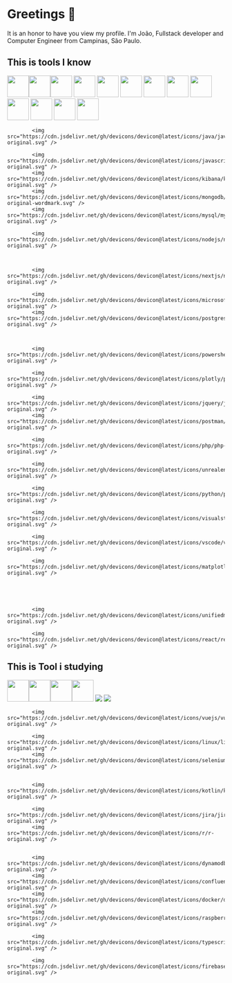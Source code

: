 # Greetings 👋
It is an honor to have you view my profile. I'm João, Fullstack developer and Computer Engineer from Campinas, São Paulo.

## This is tools I know
<img src="https://cdn.jsdelivr.net/gh/devicons/devicon@latest/icons/arduino/arduino-original.svg" loading="lazy" width="50" height="50"/><img src="https://cdn.jsdelivr.net/gh/devicons/devicon@latest/icons/azuredevops/azuredevops-original.svg" loading="lazy" width="50" height="50" /><img src="https://cdn.jsdelivr.net/gh/devicons/devicon@latest/icons/azuresqldatabase/azuresqldatabase-original.svg" loading="lazy" width="50" height="50"/>
            <img src="https://cdn.jsdelivr.net/gh/devicons/devicon@latest/icons/c/c-original.svg" width="50" height="50"/>
            <img src="https://cdn.jsdelivr.net/gh/devicons/devicon@latest/icons/cplusplus/cplusplus-original.svg" width="50" height="50"/>
            <img src="https://cdn.jsdelivr.net/gh/devicons/devicon@latest/icons/csharp/csharp-original.svg" width="50" height="50"/>
            <img src="https://cdn.jsdelivr.net/gh/devicons/devicon@latest/icons/dbeaver/dbeaver-original.svg" width="50" height="50" />
            <img src="https://cdn.jsdelivr.net/gh/devicons/devicon@latest/icons/dotnetcore/dotnetcore-original.svg" width="50" height="50" />
            <img src="https://cdn.jsdelivr.net/gh/devicons/devicon@latest/icons/elasticsearch/elasticsearch-original.svg"  width="50" height="50"/>
            <img src="https://cdn.jsdelivr.net/gh/devicons/devicon@latest/icons/git/git-original.svg" width="50" height="50" />
            <img src="https://cdn.jsdelivr.net/gh/devicons/devicon@latest/icons/grafana/grafana-original.svg"  width="50" height="50"/>
            <img src="https://cdn.jsdelivr.net/gh/devicons/devicon@latest/icons/html5/html5-original.svg"  width="50" height="50"/>
            <img src="https://cdn.jsdelivr.net/gh/devicons/devicon@latest/icons/jupyter/jupyter-original-wordmark.svg" width="50" height="50" />
          
            <img src="https://cdn.jsdelivr.net/gh/devicons/devicon@latest/icons/java/java-original.svg" />
          
            <img src="https://cdn.jsdelivr.net/gh/devicons/devicon@latest/icons/javascript/javascript-original.svg" />
            <img src="https://cdn.jsdelivr.net/gh/devicons/devicon@latest/icons/kibana/kibana-original.svg" />
            <img src="https://cdn.jsdelivr.net/gh/devicons/devicon@latest/icons/mongodb/mongodb-original-wordmark.svg" />
            <img src="https://cdn.jsdelivr.net/gh/devicons/devicon@latest/icons/mysql/mysql-original.svg" />
          
            <img src="https://cdn.jsdelivr.net/gh/devicons/devicon@latest/icons/nodejs/nodejs-original.svg" />
          
          
          
            <img src="https://cdn.jsdelivr.net/gh/devicons/devicon@latest/icons/nextjs/nextjs-original.svg" />
          
            <img src="https://cdn.jsdelivr.net/gh/devicons/devicon@latest/icons/microsoftsqlserver/microsoftsqlserver-original.svg" />
            <img src="https://cdn.jsdelivr.net/gh/devicons/devicon@latest/icons/postgresql/postgresql-original.svg" />
          
          
          
            <img src="https://cdn.jsdelivr.net/gh/devicons/devicon@latest/icons/powershell/powershell-original.svg" />
          
            <img src="https://cdn.jsdelivr.net/gh/devicons/devicon@latest/icons/plotly/plotly-original.svg" />
          
            <img src="https://cdn.jsdelivr.net/gh/devicons/devicon@latest/icons/jquery/jquery-original.svg" />
            <img src="https://cdn.jsdelivr.net/gh/devicons/devicon@latest/icons/postman/postman-original.svg" />
          
            <img src="https://cdn.jsdelivr.net/gh/devicons/devicon@latest/icons/php/php-original.svg" />
          
            <img src="https://cdn.jsdelivr.net/gh/devicons/devicon@latest/icons/unrealengine/unrealengine-original.svg" />
          
            <img src="https://cdn.jsdelivr.net/gh/devicons/devicon@latest/icons/python/python-original.svg" />
          
            <img src="https://cdn.jsdelivr.net/gh/devicons/devicon@latest/icons/visualstudio/visualstudio-original.svg" />
          
            <img src="https://cdn.jsdelivr.net/gh/devicons/devicon@latest/icons/vscode/vscode-original.svg" />
          
            <img src="https://cdn.jsdelivr.net/gh/devicons/devicon@latest/icons/matplotlib/matplotlib-original.svg" />
          
          
          
          
          
            <img src="https://cdn.jsdelivr.net/gh/devicons/devicon@latest/icons/unifiedmodelinglanguage/unifiedmodelinglanguage-original.svg" />
          
            <img src="https://cdn.jsdelivr.net/gh/devicons/devicon@latest/icons/react/react-original.svg" />
          
          
          
          
          
          
          
          
          
          
## This is Tool i studying
<img src="https://cdn.jsdelivr.net/gh/devicons/devicon@latest/icons/amazonwebservices/amazonwebservices-plain-wordmark.svg" loading="lazy" width="50" height="50"/><img src="https://cdn.jsdelivr.net/gh/devicons/devicon@latest/icons/angular/angular-original.svg" loading="lazy" width="50" height="50"/><img src="https://cdn.jsdelivr.net/gh/devicons/devicon@latest/icons/archlinux/archlinux-original.svg" loading="lazy" width="50" height="50"/><img src="https://cdn.jsdelivr.net/gh/devicons/devicon@latest/icons/azure/azure-original.svg" loading="lazy" width="50" height="50" />
            <img src="https://cdn.jsdelivr.net/gh/devicons/devicon@latest/icons/blazor/blazor-original.svg" />
            <img src="https://cdn.jsdelivr.net/gh/devicons/devicon@latest/icons/ionic/ionic-original.svg" />
          
            <img src="https://cdn.jsdelivr.net/gh/devicons/devicon@latest/icons/vuejs/vuejs-original.svg" />
          
            <img src="https://cdn.jsdelivr.net/gh/devicons/devicon@latest/icons/linux/linux-original.svg" />
            <img src="https://cdn.jsdelivr.net/gh/devicons/devicon@latest/icons/selenium/selenium-original.svg" />
          
          
            <img src="https://cdn.jsdelivr.net/gh/devicons/devicon@latest/icons/kotlin/kotlin-original.svg" />
          
            <img src="https://cdn.jsdelivr.net/gh/devicons/devicon@latest/icons/jira/jira-original.svg" />
            <img src="https://cdn.jsdelivr.net/gh/devicons/devicon@latest/icons/r/r-original.svg" />
          
          
            <img src="https://cdn.jsdelivr.net/gh/devicons/devicon@latest/icons/dynamodb/dynamodb-original.svg" />
            <img src="https://cdn.jsdelivr.net/gh/devicons/devicon@latest/icons/confluence/confluence-original.svg" />
            <img src="https://cdn.jsdelivr.net/gh/devicons/devicon@latest/icons/docker/docker-original.svg" />
            <img src="https://cdn.jsdelivr.net/gh/devicons/devicon@latest/icons/raspberrypi/raspberrypi-original.svg" />
          
            <img src="https://cdn.jsdelivr.net/gh/devicons/devicon@latest/icons/typescript/typescript-original.svg" />
          
            <img src="https://cdn.jsdelivr.net/gh/devicons/devicon@latest/icons/firebase/firebase-original.svg" />
          
          
          
          
          
          
          
          
